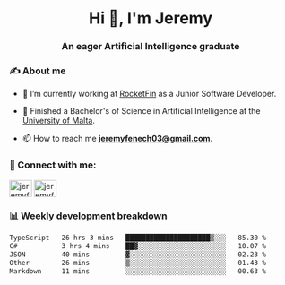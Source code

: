 <h1 align="center">Hi 👋, I'm Jeremy</h1>
<h3 align="center">An eager Artificial Intelligence graduate</h3>

<h3 align="left">✍ About me</h3>

- 🔭 I’m currently working at [RocketFin](https://rocketfin.co) as a Junior Software Developer.

- 🌱 Finished a Bachelor's of Science in Artificial Intelligence at the [University of Malta](https://www.linkedin.com/school/university-of-malta/).

- 📫 How to reach me **jeremyfenech03@gmail.com**.

<h3 align="left">🔗 Connect with me:</h3>
<p align="left">
<a href="https://linkedin.com/in/jeremyfenech" target="blank"><img align="center" src="https://raw.githubusercontent.com/rahuldkjain/github-profile-readme-generator/master/src/images/icons/Social/linked-in-alt.svg" alt="jeremyfenech" height="30" width="40" /></a>
<a href="https://www.leetcode.com/jeremyfen" target="blank"><img align="center" src="https://raw.githubusercontent.com/rahuldkjain/github-profile-readme-generator/master/src/images/icons/Social/leet-code.svg" alt="jeremyfen" height="30" width="40" /></a>
</p>


<h3 align="left">📊 Weekly development breakdown</h3>

<!--START_SECTION:waka-->

```txt
TypeScript   26 hrs 3 mins   █████████████████████▒░░░   85.30 %
C#           3 hrs 4 mins    ██▓░░░░░░░░░░░░░░░░░░░░░░   10.07 %
JSON         40 mins         ▓░░░░░░░░░░░░░░░░░░░░░░░░   02.23 %
Other        26 mins         ▒░░░░░░░░░░░░░░░░░░░░░░░░   01.43 %
Markdown     11 mins         ░░░░░░░░░░░░░░░░░░░░░░░░░   00.63 %
```

<!--END_SECTION:waka-->
